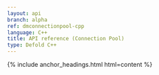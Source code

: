 ```yaml
---
layout: api
branch: alpha
ref: dmconnectionpool-cpp
language: C++
title: API reference (Connection Pool)
type: Defold C++
---
```

{% include anchor_headings.html html=content %}